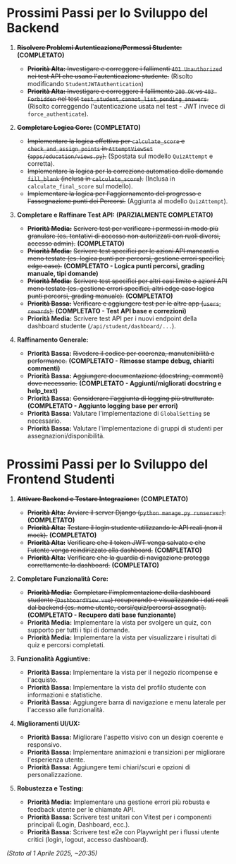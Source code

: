 # Prossimi Passi per lo Sviluppo del Backend

1.  **~~Risolvere Problemi Autenticazione/Permessi Studente:~~** **(COMPLETATO)**
    *   ~~**Priorità Alta:** Investigare e correggere i fallimenti `401 Unauthorized` nei test API che usano l'autenticazione studente.~~ (Risolto modificando `StudentJWTAuthentication`)
    *   ~~**Priorità Alta:** Investigare e correggere il fallimento `200 OK` vs `403 Forbidden` nel test `test_student_cannot_list_pending_answers`.~~ (Risolto correggendo l'autenticazione usata nel test - JWT invece di `force_authenticate`).

2.  **~~Completare Logica Core:~~** **(COMPLETATO)**
    *   ~~Implementare la logica effettiva per `calculate_score` e `check_and_assign_points` in `AttemptViewSet` (`apps/education/views.py`).~~ (Spostata sul modello `QuizAttempt` e corretta).
    *   ~~Implementare la logica per la correzione automatica delle domande `fill_blank` (inclusa in `calculate_score`).~~ (Inclusa in `calculate_final_score` sul modello).
    *   ~~Implementare la logica per l'aggiornamento del progresso e l'assegnazione punti dei Percorsi.~~ (Aggiunta al modello `QuizAttempt`).

3.  **Completare e Raffinare Test API:** **(PARZIALMENTE COMPLETATO)**
    *   **~~Priorità Media:~~** ~~Scrivere test per verificare i permessi in modo più granulare (es. tentativi di accesso non autorizzati con ruoli diversi, accesso admin).~~ **(COMPLETATO)**
    *   **~~Priorità Media:~~** ~~Scrivere test specifici per le azioni API mancanti o meno testate (es. logica punti per percorsi, gestione errori specifici, edge case).~~ **(COMPLETATO - Logica punti percorsi, grading manuale, tipi domande)**
    *   **~~Priorità Media:~~** ~~Scrivere test specifici per altri casi limite o azioni API meno testate (es. gestione errori specifici, altri edge case logica punti percorsi, grading manuale).~~ **(COMPLETATO)**
    *   **~~Priorità Bassa:~~** ~~Verificare e aggiungere test per le altre app (`users`, `rewards`).~~ **(COMPLETATO - Test API base e correzioni)**
    *   **Priorità Media:** Scrivere test API per i nuovi endpoint della dashboard studente (`/api/student/dashboard/...`).

4.  **Raffinamento Generale:**
    *   **Priorità Bassa:** ~~Rivedere il codice per coerenza, manutenibilità e performance.~~ **(COMPLETATO - Rimosse stampe debug, chiariti commenti)**
    *   **Priorità Bassa:** ~~Aggiungere documentazione (docstring, commenti) dove necessario.~~ **(COMPLETATO - Aggiunti/migliorati docstring e help_text)**
    *   **Priorità Bassa:** ~~Considerare l'aggiunta di logging più strutturato.~~ **(COMPLETATO - Aggiunto logging base per errori)**
    *   **Priorità Bassa:** Valutare l'implementazione di `GlobalSetting` se necessario.
    *   **Priorità Bassa:** Valutare l'implementazione di gruppi di studenti per assegnazioni/disponibilità.

# Prossimi Passi per lo Sviluppo del Frontend Studenti

1.  **~~Attivare Backend e Testare Integrazione:~~** **(COMPLETATO)**
    *   **~~Priorità Alta:~~** ~~Avviare il server Django (`python manage.py runserver`).~~ **(COMPLETATO)**
    *   **~~Priorità Alta:~~** ~~Testare il login studente utilizzando le API reali (non il mock).~~ **(COMPLETATO)**
    *   **~~Priorità Alta:~~** ~~Verificare che il token JWT venga salvato e che l'utente venga reindirizzato alla dashboard.~~ **(COMPLETATO)**
    *   **~~Priorità Alta:~~** ~~Verificare che la guardia di navigazione protegga correttamente la dashboard.~~ **(COMPLETATO)**

2.  **Completare Funzionalità Core:**
    *   **~~Priorità Media:~~** ~~Completare l'implementazione della dashboard studente (`DashboardView.vue`) recuperando e visualizzando i dati reali dal backend (es. nome utente, corsi/quiz/percorsi assegnati).~~ **(COMPLETATO - Recupero dati base funzionante)**
    *   **Priorità Media:** Implementare la vista per svolgere un quiz, con supporto per tutti i tipi di domande.
    *   **Priorità Media:** Implementare la vista per visualizzare i risultati di quiz e percorsi completati.

3.  **Funzionalità Aggiuntive:**
    *   **Priorità Bassa:** Implementare la vista per il negozio ricompense e l'acquisto.
    *   **Priorità Bassa:** Implementare la vista del profilo studente con informazioni e statistiche.
    *   **Priorità Bassa:** Aggiungere barra di navigazione e menu laterale per l'accesso alle funzionalità.

4.  **Miglioramenti UI/UX:**
    *   **Priorità Bassa:** Migliorare l'aspetto visivo con un design coerente e responsivo.
    *   **Priorità Bassa:** Implementare animazioni e transizioni per migliorare l'esperienza utente.
    *   **Priorità Bassa:** Aggiungere temi chiari/scuri e opzioni di personalizzazione.

5.  **Robustezza e Testing:**
    *   **Priorità Media:** Implementare una gestione errori più robusta e feedback utente per le chiamate API.
    *   **Priorità Bassa:** Scrivere test unitari con Vitest per i componenti principali (Login, Dashboard, ecc.).
    *   **Priorità Bassa:** Scrivere test e2e con Playwright per i flussi utente critici (login, logout, accesso dashboard).

*(Stato al 1 Aprile 2025, ~20:35)*